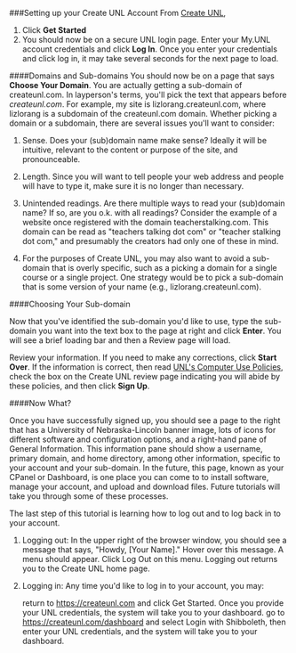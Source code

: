 ###Setting up your Create UNL Account
From [Create UNL](https://createunl.com),

1. Click **Get Started**
2. You should now be on a secure UNL login page. Enter your My.UNL account credentials and click **Log In**. Once you enter your credentials and click log in, it may take several seconds for the next page to load.

####Domains and Sub-domains
You should now be on a page that says **Choose Your Domain**. You are actually getting a sub-domain of createunl.com. In layperson's terms, you'll pick the text that appears before *createunl.com*. For example, my site is lizlorang.createunl.com, where lizlorang is a subdomain of the createunl.com domain. Whether picking a domain or a subdomain, there are several issues you'll want to consider:

1. Sense. Does your (sub)domain name make sense? Ideally it will be intuitive, relevant to the content or purpose of the site, and pronounceable.

2. Length. Since you will want to tell people your web address and people will have to type it, make sure it is no longer than necessary.

3. Unintended readings. Are there multiple ways to read your (sub)domain name? If so, are you o.k. with all readings? Consider the example of a website once registered with the domain teacherstalking.com. This domain can be read as "teachers talking dot com" or "teacher stalking dot com," and presumably the creators had only one of these in mind.

4. For the purposes of Create UNL, you may also want to avoid a sub-domain that is overly specific, such as a picking a domain for a single course or a single project. One strategy would be to pick a sub-domain that is some version of your name (e.g., lizlorang.createunl.com).

####Choosing Your Sub-domain

Now that you've identified the sub-domain you'd like to use, type the sub-domain you want into the text box to the page at right and click **Enter**. You will see a brief loading bar and then a Review page will load.

Review your information. If you need to make any corrections, click **Start Over**. If the information is correct, then read [UNL's Computer Use Policies](http://www.unl.edu/ucomm/compuse/), check the box on the Create UNL review page indicating you will abide by these policies, and then click **Sign Up**.

####Now What?

Once you have successfully signed up, you should see a page to the right that has a University of Nebraska-Lincoln banner image, lots of icons for different software and configuration options, and a right-hand pane of General Information. This information pane should show a username, primary domain, and home directory, among other information, specific to your account and your sub-domain. In the future, this page, known as  your CPanel or Dashboard, is one place you can come to to install software, manage your account, and upload and download files. Future tutorials will take you through some of these processes.

The last step of this tutorial is learning how to log out and to log back in to your account.

1. Logging out: In the upper right of the browser window, you should see a message that says, "Howdy, [Your Name]." Hover over this message. A menu should appear. Click Log Out on this menu. Logging out returns you to the Create UNL home page.

2. Logging in: Any time you'd like to log in to your account, you may:

    return to https://createunl.com and click Get Started. Once you provide your UNL credentials, the system will take you to your dashboard.
    go to https://createunl.com/dashboard and select Login with Shibboleth, then enter your UNL credentials, and the system will take you to your dashboard.
